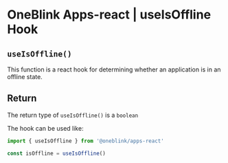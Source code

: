 # OneBlink Apps-react | useIsOffline Hook

## `useIsOffline()`

This function is a react hook for determining whether an application is in an offline state.

## Return

The return type of `useIsOffline()` is a `boolean`

The hook can be used like:

```js
import { useIsOffline } from '@oneblink/apps-react'

const isOffline = useIsOffline()
```
